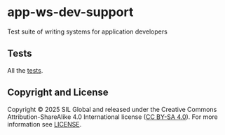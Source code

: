 # app-ws-dev-support
Test suite of writing systems for application developers

## Tests

All the [tests](tests/README.md).

## Copyright and License

Copyright © 2025 SIL Global and released under the Creative Commons Attribution-ShareAlike 4.0 International license ([CC BY-SA 4.0](https://creativecommons.org/licenses/by-sa/4.0/)). For more information see [LICENSE](LICENSE).
